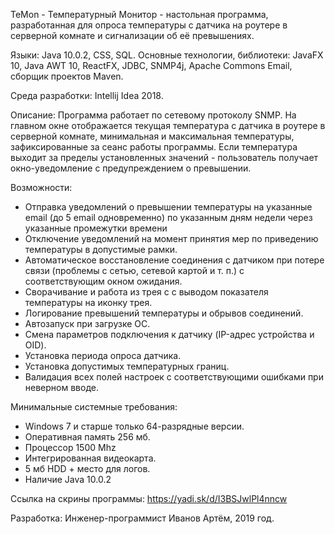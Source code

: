 TeMon - Температурный Монитор - настольная программа, разработанная для опроса температуры с датчика на роутере в серверной комнате и 
сигнализации об её превышениях.

Языки: Java 10.0.2, CSS, SQL.
Основные технологии, библиотеки: JavaFX 10, Java AWT 10, ReactFX, JDBC, SNMP4j, Apache Commons Email, сборщик проектов Maven.

Среда разработки: Intellij Idea 2018.

Описание:
  Программа работает по сетевому протоколу SNMP. На главном окне отображается текущая температура с датчика в роутере в серверной комнате, минимальная и максимальная температуры, зафиксированные за сеанс работы программы. Если температура выходит за пределы установленных значений - пользователь получает окно-уведомление с предупреждением о превышении. 
  
Возможности: 
  - Отправка уведомлений о превышении температуры на указанные email (до 5 email одновременно) по указанным дням недели через указанные промежутки времени
  - Отключение уведомлений на момент принятия мер по приведению температуры в допустимые рамки.
  - Автоматическое восстановление соединения с датчиком при потере связи (проблемы с сетью, сетевой картой и т. п.) с соответствующим
  окном ожидания.
  - Сворачивание и работа из трея с с выводом показателя температуры на иконку трея.
  - Логирование превышений температуры и обрывов соединений.
  - Автозапуск при загрузке ОС.
  - Смена параметров подключения к датчику (IP-адрес устройства и OID).
  - Установка периода опроса датчика.
  - Установка допустимых температурных границ.
  - Валидация всех полей настроек с соответствующими ошибками при неверном вводе.
  
Минимальные системные требования:
  - Windows 7 и старше только 64-разрядные версии.
  - Оперативная память 256 мб.
  - Процессор 1500 Mhz
  - Интегрированная видеокарта.
  - 5 мб HDD + место для логов.
  - Наличие Java 10.0.2
  
  
Ссылка на скрины программы:
  https://yadi.sk/d/I3BSJwlPl4nncw
  
Разработка:
Инженер-программист Иванов Артём, 2019 год.
